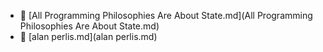 * 📄 [All Programming Philosophies Are About State.md](All Programming Philosophies Are About State.md)
* 📄 [alan perlis.md](alan perlis.md)
